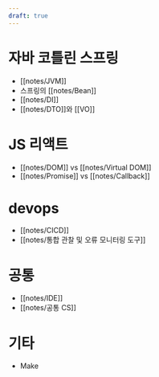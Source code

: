 ```yaml
---
draft: true
---
```


# 자바 코틀린 스프링

- [[notes/JVM]]
- 스프링의 [[notes/Bean]]
- [[notes/DI]]
- [[notes/DTO]]와 [[VO]]

# JS 리액트 

- [[notes/DOM]] vs [[notes/Virtual DOM]]
- [[notes/Promise]] vs [[notes/Callback]]

# devops

- [[notes/CICD]]
- [[notes/통합 관찰 및 오류 모니터링 도구]]

# 공통

- [[notes/IDE]]
- [[notes/공통 CS]]


# 기타

- Make